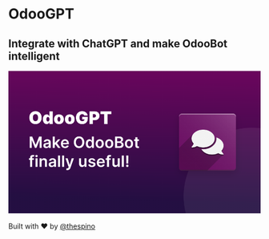 # OdooGPT 
## Integrate with ChatGPT and make OdooBot intelligent

![OdooGPT cover](../assets/img/cover.png)

Built with &#x2764; by [@thespino](https://go.thespino.dev)
